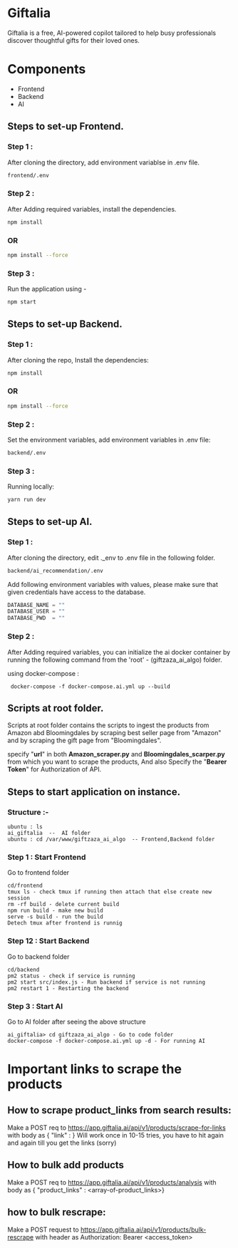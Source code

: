 # Giftalia

Giftalia is a free, AI-powered copilot tailored to help busy professionals discover thoughtful gifts for their loved ones.

# Components 
- Frontend
- Backend
- AI

## Steps to set-up Frontend.

### Step 1 :

After cloning the directory, add environment variablse in .env file.

```bash
frontend/.env
```

### Step 2 :

After Adding required variables, install the dependencies.

```bash
npm install
```
### OR
```bash
npm install --force
```

### Step 3  :

Run the application using - 
```bash
npm start
```

## Steps to set-up Backend.

### Step 1  :

After cloning the repo, Install the dependencies:

```bash
npm install
```
### OR
```bash
npm install --force
```

### Step 2  :

Set the environment variables, add environment variables in .env file:

```bash
backend/.env
```

### Step 3  :

Running locally:

```bash
yarn run dev
```


## Steps to set-up AI.

### Step 1 :

After cloning the directory, edit ._env to .env file in the following folder.

```bash
backend/ai_recommendation/.env
```
Add following environment variables with values, please make sure that given credentials have access to the database.

```python
DATABASE_NAME = ""
DATABASE_USER = ""
DATABASE_PWD  = ""
```

### Step 2 :

After Adding required variables, you can initialize the ai docker container by running the following command from the 'root' - (giftzaza_ai_algo) folder.

using docker-compose :
```
 docker-compose -f docker-compose.ai.yml up --build
```  

## Scripts at root folder.
Scripts at root folder contains the scripts to ingest the products from Amazon abd Bloomingdales by scraping best seller page from "Amazon" and by scraping the gift page from "Bloomingdales".

specify "**url**" in both **Amazon_scraper.py** and **Bloomingdales_scarper.py** from which you want to scrape the products, And also Specify the "**Bearer Token**" for Authorization of API.



## Steps to start application on instance.

### Structure :-
```
ubuntu : ls
ai_giftalia  --  AI folder
ubuntu : cd /var/www/giftzaza_ai_algo  -- Frontend,Backend folder
```

### Step 1 : Start Frontend

Go to frontend folder
```
cd/frontend 
tmux ls - check tmux if running then attach that else create new session
rm -rf build - delete current build
npm run build - make new build
serve -s build - run the build
Detech tmux after frontend is runnig
```

### Step 12 : Start Backend

Go to backend folder
```
cd/backend
pm2 status - check if service is running 
pm2 start src/index.js - Run backend if service is not running
pm2 restart 1 - Restarting the backend
```

### Step 3 : Start AI

Go to AI folder after seeing the above structure 
```
ai_giftalia> cd giftzaza_ai_algo - Go to code folder 
docker-compose -f docker-compose.ai.yml up -d - For running AI
```

# Important links to scrape the products

## How to scrape product_links from search results:
Make a POST req to https://app.giftalia.ai/api/v1/products/scrape-for-links with body as { "link" : <link-of-amazon-search-result>} 
Will work once in 10-15 tries, you have to hit again and again till you get the links (sorry)

## How to bulk add products
Make a POST req to https://app.giftalia.ai/api/v1/products/analysis with body as { "product_links" : <array-of-product_links>} 

## how to bulk rescrape:
Make a POST request to https://app.giftalia.ai/api/v1/products/bulk-rescrape with header as Authorization: Bearer <access_token>